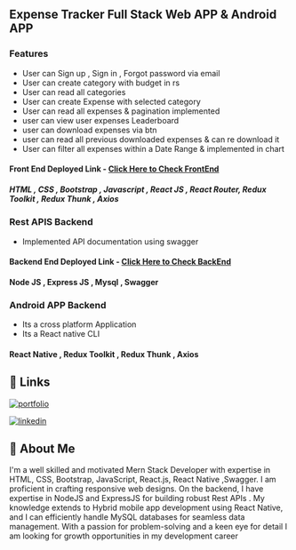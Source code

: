 ## Expense Tracker Full Stack Web APP & Android APP

### Features
- User can Sign up , Sign in , Forgot password via email
- User can create category with budget in rs
- User can read all categories 
- User can create Expense with selected category
- User can read all expenses & pagination implemented
- user can view user expenses Leaderboard
- user can download expenses via btn
- user can read all previous downloaded expenses & can re download it
- User can filter all expenses within a Date Range & implemented in chart
  
#### Front End Deployed Link -  [Click Here to Check FrontEnd](https://expensetrackerfrontend-16k6.onrender.com/)

##### HTML , CSS , Bootstrap , Javascript , React JS , React Router, Redux Toolkit , Redux Thunk , Axios


###  Rest APIS Backend
- Implemented API documentation using swagger
#### Backend End Deployed Link -  [Click Here to Check BackEnd](https://expensetrackerbackend-v2i9.onrender.com/)

 #### Node JS , Express JS , Mysql , Swagger  

 ###  Android APP Backend
- Its a cross platform Application
- Its a React native CLI 
 #### React Native , Redux Toolkit , Redux Thunk , Axios
 

## 🔗 Links
[![portfolio](https://img.shields.io/badge/my_Website-000?style=for-the-badge&logo=ko-fi&logoColor=white)](https://ajaypratapsingh.online/)

[![linkedin](https://img.shields.io/badge/linkedin-0A66C2?style=for-the-badge&logo=linkedin&logoColor=white)](https://www.linkedin.com/in/apsingh03/)

## 🚀 About Me
I'm a well skilled and motivated Mern Stack Developer with expertise in HTML, CSS, Bootstrap, JavaScript, React.js, React Native ,Swagger. I am proficient in crafting responsive web designs. On the backend, I have expertise in NodeJS and ExpressJS for building robust Rest APIs . My knowledge extends to Hybrid mobile app development using React Native, and I can efficiently handle MySQL databases for seamless data management. With a passion for problem-solving and a keen eye for detail I am looking for growth opportunities in my development career

